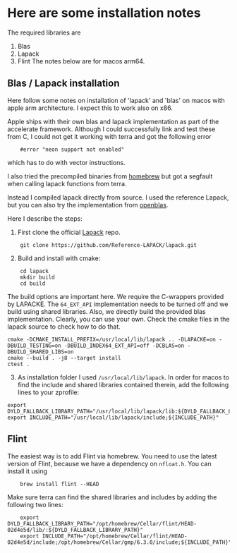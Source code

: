 <!--
SPDX-FileCopyrightText: 2024 René Hiemstra <rrhiemstar@gmail.com>
SPDX-FileCopyrightText: 2024 Torsten Keßler <t.kessler@posteo.de>

SPDX-License-Identifier: CC0-1.0
-->

# Here are some installation notes
The required libraries are
1. Blas
2. Lapack
3. Flint
The notes below are for macos arm64.

## Blas / Lapack installation
Here follow some notes on installation of 'lapack' and 'blas' on macos with apple arm architecture. I expect this to work also on x86.

Apple ships with their own blas and lapack implementation as part of the accelerate framework. Although I could successfully link and test these from C, I could not get it working with terra and got the following error
```
    #error "neon support not enabled"
```
which has to do with vector instructions.

I also tried the precompiled binaries from [homebrew](https://formulae.brew.sh/formula/lapack) but got a segfault when calling lapack functions from terra.

Instead I compiled lapack directly from source. I used the reference Lapack, but you can also try the implementation from [openblas](https://github.com/OpenMathLib/OpenBLAS).

Here I describe the steps:

1. First clone the official [Lapack](https://github.com/Reference-LAPACK/lapack) repo.
```
    git clone https://github.com/Reference-LAPACK/lapack.git
```
2. Build and install with cmake:
```
    cd lapack
    mkdir build
    cd build
```
The build options are important here. We require the C-wrappers provided by LAPACKE. The `64_EXT_API` implementation needs to be turned off and we build using shared libraries. Also, we directly build the provided blas implementation. Clearly, you can use your own. Check the cmake files in the lapack source to check how to do that.
```
cmake -DCMAKE_INSTALL_PREFIX=/usr/local/lib/lapack .. -DLAPACKE=on -DBUILD_TESTING=on -DBUILD_INDEX64_EXT_API=off -DCBLAS=on -DBUILD_SHARED_LIBS=on
cmake --build . -j8 --target install
ctest .
```
3. As installation folder I used `/usr/local/lib/lapack`. In order for macos to find the include and shared libraries contained therein, add the following lines to your zprofile:
```
export DYLD_FALLBACK_LIBRARY_PATH="/usr/local/lib/lapack/lib:${DYLD_FALLBACK_LIBRARY_PATH}"
export INCLUDE_PATH="/usr/local/lib/lapack/include;${INCLUDE_PATH}"
```

## Flint
The easiest way is to add Flint via homebrew. You need to use the latest version of Flint, because we have a dependency on `nfloat.h`. You can install it using
```
    brew install flint --HEAD
```
Make sure terra can find the shared libraries and includes by adding the following two lines:
```
    export DYLD_FALLBACK_LIBRARY_PATH="/opt/homebrew/Cellar/flint/HEAD-02d4e5d/lib/:${DYLD_FALLBACK_LIBRARY_PATH}"
    export INCLUDE_PATH="/opt/homebrew/Cellar/flint/HEAD-02d4e5d/include;/opt/homebrew/Cellar/gmp/6.3.0/include;${INCLUDE_PATH}"
```
